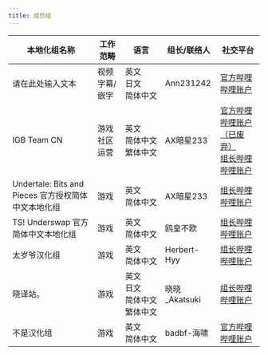 ```yaml
---
title: 成员组
---
```

|本地化组名称|工作范畴|<div style="width:64px">语言</div>|组长/联络人|社交平台|
|-|-|-|-|-|
请在此处输入文本|视频字幕/嵌字|英文<br>日文<br>简体中文|Ann231242|[官方哔哩哔哩账户](https://space.bilibili.com/690124338)
IGB Team CN|游戏<br>社区运营|英文<br>简体中文<br>繁体中文|AX暗星233|[官方哔哩哔哩账户（已废弃）](https://space.bilibili.com/1603675278)<br>[组长哔哩哔哩账户](https://space.bilibili.com/443074427)
Undertale: Bits and Pieces 官方授权简体中文本地化组|游戏|英文<br>简体中文|AX暗星233|[组长哔哩哔哩账户](https://space.bilibili.com/443074427)
TS! Underswap 官方简体中文本地化组|游戏|英文<br>简体中文|鸥皇不欧|[组长哔哩哔哩账户](https://space.bilibili.com/277750632)
太岁爷汉化组|游戏|英文<br>简体中文|Herbert-Hyy|[组长哔哩哔哩账户](https://space.bilibili.com/315533705)
晓译站。|游戏|英文<br>日文<br>简体中文<br>繁体中文|晓晓\_Akatsuki|[组长哔哩哔哩账户](https://space.bilibili.com/666697564)
不是汉化组|游戏|英文<br>简体中文|badbf-海啸|[官方哔哩哔哩账户](https://space.bilibili.com/1181638202)